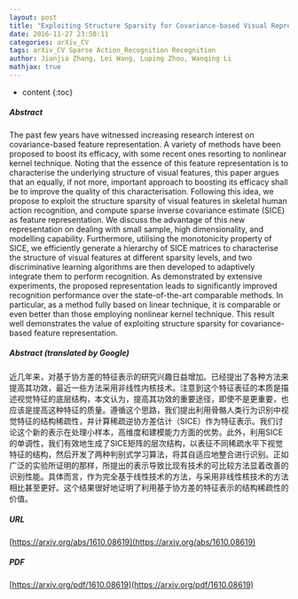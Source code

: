 ```yaml
---
layout: post
title: "Exploiting Structure Sparsity for Covariance-based Visual Representation"
date: 2016-11-27 23:50:11
categories: arXiv_CV
tags: arXiv_CV Sparse Action_Recognition Recognition
author: Jianjia Zhang, Lei Wang, Luping Zhou, Wanqing Li
mathjax: true
---
```


* content
{:toc}

##### Abstract
The past few years have witnessed increasing research interest on covariance-based feature representation. A variety of methods have been proposed to boost its efficacy, with some recent ones resorting to nonlinear kernel technique. Noting that the essence of this feature representation is to characterise the underlying structure of visual features, this paper argues that an equally, if not more, important approach to boosting its efficacy shall be to improve the quality of this characterisation. Following this idea, we propose to exploit the structure sparsity of visual features in skeletal human action recognition, and compute sparse inverse covariance estimate (SICE) as feature representation. We discuss the advantage of this new representation on dealing with small sample, high dimensionality, and modelling capability. Furthermore, utilising the monotonicity property of SICE, we efficiently generate a hierarchy of SICE matrices to characterise the structure of visual features at different sparsity levels, and two discriminative learning algorithms are then developed to adaptively integrate them to perform recognition. As demonstrated by extensive experiments, the proposed representation leads to significantly improved recognition performance over the state-of-the-art comparable methods. In particular, as a method fully based on linear technique, it is comparable or even better than those employing nonlinear kernel technique. This result well demonstrates the value of exploiting structure sparsity for covariance-based feature representation.

##### Abstract (translated by Google)
近几年来，对基于协方差的特征表示的研究兴趣日益增加。已经提出了各种方法来提高其功效，最近一些方法采用非线性内核技术。注意到这个特征表征的本质是描述视觉特征的底层结构，本文认为，提高其功效的重要途径，即使不是更重要，也应该是提高这种特征的质量。遵循这个思路，我们提出利用骨骼人类行为识别中视觉特征的结构稀疏性，并计算稀疏逆协方差估计（SICE）作为特征表示。我们讨论这个新的表示在处理小样本，高维度和建模能力方面的优势。此外，利用SICE的单调性，我们有效地生成了SICE矩阵的层次结构，以表征不同稀疏水平下视觉特征的结构，然后开发了两种判别式学习算法，将其自适应地整合进行识别。正如广泛的实验所证明的那样，所提出的表示导致比现有技术的可比较方法显着改善的识别性能。具体而言，作为完全基于线性技术的方法，与采用非线性核技术的方法相比甚至更好。这个结果很好地证明了利用基于协方差的特征表示的结构稀疏性的价值。

##### URL
[https://arxiv.org/abs/1610.08619](https://arxiv.org/abs/1610.08619)

##### PDF
[https://arxiv.org/pdf/1610.08619](https://arxiv.org/pdf/1610.08619)


